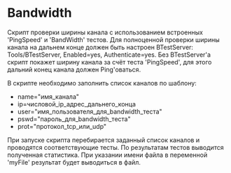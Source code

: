 # Bandwidth

Скрипт проверки ширины канала c использованием встроенных 'PingSpeed' и 'BandWidth' тестов.
Для полноценной проверки ширины канала на дальнем конце должен быть настроен BTestServer: Tools/BTestServer, Enabled=yes, Authenticate=yes.
Без BTestServer'а скрипт покажет ширину канала за счёт теста 'PingSpeed', для этого дальний конец канала должен Ping'оваться.

В скрипте необходимо заполнить список каналов по шаблону:

- name="имя_канала"
- ip=числовой_ip_адрес_дальнего_конца
- user="имя_пользователя_для_bandwidth_теста"
- pswd="пароль_для_bandwidth_теста"
- prot="протокол_tcp_или_udp"

При запуске скрипта перебирается заданный список каналов и проводятся соответствующие тесты. По результатам тестов выводится полученная статистика.
При указании имени файла в переменной 'myFile' результат будет выводиться в файл.
